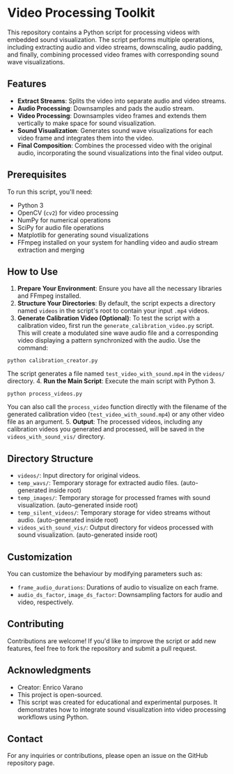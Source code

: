 # Video Processing Toolkit

This repository contains a Python script for processing videos with embedded sound visualization. The script performs multiple operations, including extracting audio and video streams, downscaling, audio padding, and finally, combining processed video frames with corresponding sound wave visualizations.

## Features

- **Extract Streams**: Splits the video into separate audio and video streams.
- **Audio Processing**: Downsamples and pads the audio stream.
- **Video Processing**: Downsamples video frames and extends them vertically to make space for sound visualization.
- **Sound Visualization**: Generates sound wave visualizations for each video frame and integrates them into the video.
- **Final Composition**: Combines the processed video with the original audio, incorporating the sound visualizations into the final video output.

## Prerequisites

To run this script, you'll need:
- Python 3
- OpenCV (`cv2`) for video processing
- NumPy for numerical operations
- SciPy for audio file operations
- Matplotlib for generating sound visualizations
- FFmpeg installed on your system for handling video and audio stream extraction and merging

## How to Use

1. **Prepare Your Environment**: Ensure you have all the necessary libraries and FFmpeg installed.
2. **Structure Your Directories**: By default, the script expects a directory named `videos` in the script's root to contain your input `.mp4` videos.
3. **Generate Calibration Video (Optional)**: To test the script with a calibration video, first run the `generate_calibration_video.py` script. This will create a modulated sine wave audio file and a corresponding video displaying a pattern synchronized with the audio. Use the command:
  ```
  python calibration_creator.py
  ```
  The script generates a file named `test_video_with_sound.mp4` in the `videos/` directory.
4. **Run the Main Script**: Execute the main script with Python 3.
  ```
  python process_videos.py
  ```
  You can also call the `process_video` function directly with the filename of the generated calibration video (`test_video_with_sound.mp4`) or any other video file as an argument.
5. **Output**: The processed videos, including any calibration videos you generated and processed, will be saved in the `videos_with_sound_vis/` directory.

## Directory Structure

- `videos/`: Input directory for original videos.
- `temp_wavs/`: Temporary storage for extracted audio files. (auto-generated inside root)
- `temp_images/`: Temporary storage for processed frames with sound visualization. (auto-generated inside root)
- `temp_silent_videos/`: Temporary storage for video streams without audio. (auto-generated inside root)
- `videos_with_sound_vis/`: Output directory for videos processed with sound visualization. (auto-generated inside root)

## Customization

You can customize the behaviour by modifying parameters such as:
- `frame_audio_durations`: Durations of audio to visualize on each frame.
- `audio_ds_factor`, `image_ds_factor`: Downsampling factors for audio and video, respectively.

## Contributing

Contributions are welcome! If you'd like to improve the script or add new features, feel free to fork the repository and submit a pull request.

## Acknowledgments

- Creator: Enrico Varano
- This project is open-sourced.
- This script was created for educational and experimental purposes. It demonstrates how to integrate sound visualization into video processing workflows using Python.

## Contact

For any inquiries or contributions, please open an issue on the GitHub repository page.
